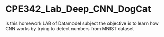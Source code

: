 # CPE342_Lab_Deep_CNN_DogCat
is this homework LAB of Datamodel subject the objective is to learn how CNN works by trying to detect numbers from MNIST dataset
